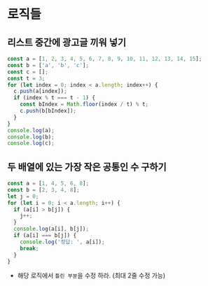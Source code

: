 # 로직들

## 리스트 중간에 광고글 끼워 넣기
```js
const a = [1, 2, 3, 4, 5, 6, 7, 8, 9, 10, 11, 12, 13, 14, 15];
const b = ['a', 'b', 'c'];
const c = [];
const t = 3;
for (let index = 0; index < a.length; index++) {
  c.push(a[index]);
  if (index % t === t - 1) {
    const bIndex = Math.floor(index / t) % t;
    c.push(b[bIndex]);
  }
}
console.log(a);
console.log(b);
console.log(c);
```

## 두 배열에 있는 가장 작은 공통인 수 구하기
```js
const a = [1, 4, 5, 6, 8];
const b = [2, 3, 4, 8];
let j = 0;
for (let i = 0; i < a.length; i++) {
  if (a[i] > b[j]) {
    j++;
  }
  console.log(a[i], b[j]);
  if (a[i] === b[j]) {
    console.log('정답: ', a[i]);
    break;
  }
}
```
* 해당 로직에서 `틀린 부분`을 수정 하라. (최대 2줄 수정 가능)
<!--
```diff
- if
+ while
```
-->
